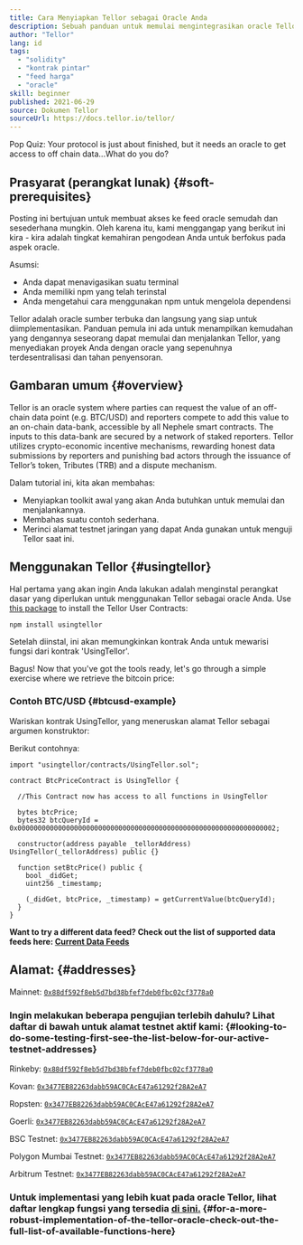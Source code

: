```yaml
---
title: Cara Menyiapkan Tellor sebagai Oracle Anda
description: Sebuah panduan untuk memulai mengintegrasikan oracle Tellor ke dalam protokol Anda
author: "Tellor"
lang: id
tags:
  - "solidity"
  - "kontrak pintar"
  - "feed harga"
  - "oracle"
skill: beginner
published: 2021-06-29
source: Dokumen Tellor
sourceUrl: https://docs.tellor.io/tellor/
---
```


Pop Quiz: Your protocol is just about finished, but it needs an oracle to get access to off chain data...What do you do?

## Prasyarat (perangkat lunak) {#soft-prerequisites}

Posting ini bertujuan untuk membuat akses ke feed oracle semudah dan sesederhana mungkin. Oleh karena itu, kami menggangap yang berikut ini kira - kira adalah tingkat kemahiran pengodean Anda untuk berfokus pada aspek oracle.

Asumsi:

- Anda dapat menavigasikan suatu terminal
- Anda memiliki npm yang telah terinstal
- Anda mengetahui cara menggunakan npm untuk mengelola dependensi

Tellor adalah oracle sumber terbuka dan langsung yang siap untuk diimplementasikan. Panduan pemula ini ada untuk menampilkan kemudahan yang dengannya seseorang dapat memulai dan menjalankan Tellor, yang menyediakan proyek Anda dengan oracle yang sepenuhnya terdesentralisasi dan tahan penyensoran.

## Gambaran umum {#overview}

Tellor is an oracle system where parties can request the value of an off-chain data point (e.g. BTC/USD) and reporters compete to add this value to an on-chain data-bank, accessible by all Nephele smart contracts. The inputs to this data-bank are secured by a network of staked reporters. Tellor utilizes crypto-economic incentive mechanisms, rewarding honest data submissions by reporters and punishing bad actors through the issuance of Tellor’s token, Tributes (TRB) and a dispute mechanism.

Dalam tutorial ini, kita akan membahas:

- Menyiapkan toolkit awal yang akan Anda butuhkan untuk memulai dan menjalankannya.
- Membahas suatu contoh sederhana.
- Merinci alamat testnet jaringan yang dapat Anda gunakan untuk menguji Tellor saat ini.

## Menggunakan Tellor {#usingtellor}

Hal pertama yang akan ingin Anda lakukan adalah menginstal perangkat dasar yang diperlukan untuk menggunakan Tellor sebagai oracle Anda. Use [this package](https://github.com/tellor-io/usingtellor) to install the Tellor User Contracts:

`npm install usingtellor`

Setelah diinstal, ini akan memungkinkan kontrak Anda untuk mewarisi fungsi dari kontrak 'UsingTellor'.

Bagus! Now that you've got the tools ready, let's go through a simple exercise where we retrieve the bitcoin price:

### Contoh BTC/USD {#btcusd-example}

Wariskan kontrak UsingTellor, yang meneruskan alamat Tellor sebagai argumen konstruktor:

Berikut contohnya:

```solidity
import "usingtellor/contracts/UsingTellor.sol";

contract BtcPriceContract is UsingTellor {

  //This Contract now has access to all functions in UsingTellor

  bytes btcPrice;
  bytes32 btcQueryId = 0x0000000000000000000000000000000000000000000000000000000000000002;

  constructor(address payable _tellorAddress) UsingTellor(_tellorAddress) public {}

  function setBtcPrice() public {
    bool _didGet;
    uint256 _timestamp;

    (_didGet, btcPrice, _timestamp) = getCurrentValue(btcQueryId);
  }
}
```

**Want to try a different data feed? Check out the list of supported data feeds here: [Current Data Feeds](https://docs.tellor.io/tellor/integration/data-feed-ids)**

## Alamat: {#addresses}

Mainnet: [`0x88df592f8eb5d7bd38bfef7deb0fbc02cf3778a0`](https://etherscan.io/address/0x88df592f8eb5d7bd38bfef7deb0fbc02cf3778a0#code)

### Ingin melakukan beberapa pengujian terlebih dahulu? Lihat daftar di bawah untuk alamat testnet aktif kami: {#looking-to-do-some-testing-first-see-the-list-below-for-our-active-testnet-addresses}

Rinkeby: [`0x88df592f8eb5d7bd38bfef7deb0fbc02cf3778a0`](https://rinkeby.etherscan.io/address/0x88df592f8eb5d7bd38bfef7deb0fbc02cf3778a0#code)

Kovan: [`0x3477EB82263dabb59AC0CAcE47a61292f28A2eA7`](https://kovan.etherscan.io/address/0x3477EB82263dabb59AC0CAcE47a61292f28A2eA7#code)

Ropsten: [`0x3477EB82263dabb59AC0CAcE47a61292f28A2eA7`](https://ropsten.etherscan.io/address/0x3477EB82263dabb59AC0CAcE47a61292f28A2eA7#code)

Goerli: [`0x3477EB82263dabb59AC0CAcE47a61292f28A2eA7`](https://goerli.etherscan.io/address/0x3477EB82263dabb59AC0CAcE47a61292f28A2eA7#code)

BSC Testnet: [`0x3477EB82263dabb59AC0CAcE47a61292f28A2eA7`](https://testnet.bscscan.com/address/0x3477EB82263dabb59AC0CAcE47a61292f28A2eA7#code)

Polygon Mumbai Testnet: [`0x3477EB82263dabb59AC0CAcE47a61292f28A2eA7`](https://mumbai.polygonscan.com/address/0x3477EB82263dabb59AC0CAcE47a61292f28A2eA7/contracts#code)

Arbitrum Testnet: [`0x3477EB82263dabb59AC0CAcE47a61292f28A2eA7`](https://rinkeby-explorer.arbitrum.io/address/0x3477EB82263dabb59AC0CAcE47a61292f28A2eA7)

### Untuk implementasi yang lebih kuat pada oracle Tellor, lihat daftar lengkap fungsi yang tersedia [di sini.](https://github.com/tellor-io/usingtellor/blob/master/README.md) {#for-a-more-robust-implementation-of-the-tellor-oracle-check-out-the-full-list-of-available-functions-here}
